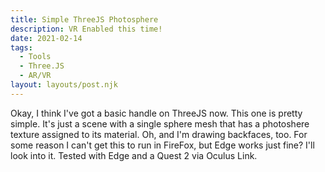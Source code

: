 ```yaml
---
title: Simple ThreeJS Photosphere
description: VR Enabled this time!
date: 2021-02-14
tags:
  - Tools
  - Three.JS
  - AR/VR
layout: layouts/post.njk
---
```


Okay, I think I've got a basic handle on ThreeJS now. This one is pretty simple. It's just a scene with a single sphere mesh that has a photoshere texture assigned to its material. Oh, and I'm drawing backfaces, too. For some reason I can't get this to run in FireFox, but Edge works just fine? I'll look into it. Tested with Edge and a Quest 2 via Oculus Link. 


<canvas id="c" style="width:100%; height:100%; text-align: center"></canvas>
<script type="module">

import * as THREE from 'https://threejsfundamentals.org/threejs/resources/threejs/r125/build/three.module.js';
import {VRButton} from 'https://threejsfundamentals.org/threejs/resources/threejs/r125/examples/jsm/webxr/VRButton.js';

function main() {
  const canvas = document.querySelector('#c');
  const renderer = new THREE.WebGLRenderer({canvas});
  renderer.xr.enabled = true;
  document.body.appendChild(VRButton.createButton(renderer));

  const fov = 75;
  const aspect = 2;  // the canvas default
  const near = 0.1;
  const far = 16;
  const camera = new THREE.PerspectiveCamera(fov, aspect, near, far);
  camera.position.set(0, 1.6, 0);

  const scene = new THREE.Scene();


    const radius = 12; 
    const widthSegments = 24; 
    const heightSegments = 24; 
    const sphere = new THREE.SphereGeometry(radius, widthSegments, heightSegments); 

    const loader = new THREE.TextureLoader();
    const material = new THREE.MeshBasicMaterial({
        map: loader.load('/img/PHOTOSPHERE.jpg'),
        side: THREE.DoubleSide, 
    });

    const bgMesh = new THREE.Mesh(sphere, material);
    scene.add(bgMesh);
    bgMesh.position.set(0, 0, 0); 


  function resizeRendererToDisplaySize(renderer) {
    const canvas = renderer.domElement;
    const width = canvas.clientWidth;
    const height = canvas.clientHeight;
    const needResize = canvas.width !== width || canvas.height !== height;
    if (needResize) {
      renderer.setSize(width, height, false);
    }
    return needResize;
  }

  function render(time) {
    time *= 0.001;

    if (resizeRendererToDisplaySize(renderer)) {
      const canvas = renderer.domElement;
      camera.aspect = canvas.clientWidth / canvas.clientHeight;
      camera.updateProjectionMatrix();
    }

    renderer.render(scene, camera);
  }

  renderer.setAnimationLoop(render);
}

main();

</script>
